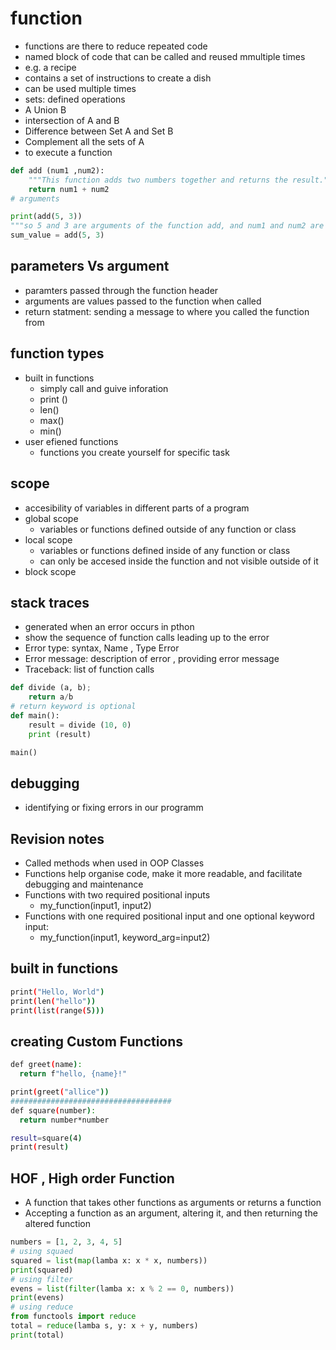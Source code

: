 # function

- functions are there to reduce repeated code
- named block of code that can be called and reused mmultiple times
- e.g. a recipe
- contains a set of instructions to create a dish
- can be used multiple times
- sets: defined operations
- A Union B
- intersection of A and B
- Difference between Set A and Set B
- Complement all the sets of A
- to execute a function

```py
def add (num1 ,num2):
    """This function adds two numbers together and returns the result."""
    return num1 + num2
# arguments 

print(add(5, 3))
"""so 5 and 3 are arguments of the function add, and num1 and num2 are parameters of the function add."""
sum_value = add(5, 3)
```

## parameters Vs argument

- paramters passed through the function header
- arguments are values passed to the function when called
- return statment: sending a message to where you called the function from

## function types

- built in functions
  - simply call and guive inforation
  - print ()
  - len()
  - max()
  - min()
- user efiened functions
  - functions you create yourself for specific task

## scope

- accesibility of variables in different parts of a program
- global scope
  - variables or functions defined outside of any function or class
- local scope
  - variables or functions defined inside of any function or class
  - can only be accesed inside the function and not visible outside of it
- block scope

## stack traces

- generated when an error occurs in pthon
- show the sequence of function calls leading up to the error
- Error type: syntax, Name , Type Error
- Error message: description of error , providing error message
- Traceback: list of function calls

```py
def divide (a, b);
    return a/b
# return keyword is optional
def main():
    result = divide (10, 0)
    print (result)

main()
```

## debugging

- identifying or fixing errors in our programm

## Revision notes

- Called methods when used in OOP Classes
- Functions help organise code, make it more readable, and facilitate debugging and maintenance
- Functions with two required positional inputs
  - my_function(input1, input2)
- Functions with one required positional input and one optional keyword input:
  - my_function(input1, keyword_arg=input2)

## built in functions

```bash
print("Hello, World")
print(len("hello"))
print(list(range(5)))
```

## creating Custom Functions

```bash
def greet(name):
  return f"hello, {name}!"

print(greet("allice"))
####################################
def square(number):
  return number*number

result=square(4)
print(result)
```

## HOF , High order Function

- A function that takes other functions as arguments or returns a function
- Accepting a function as an argument, altering it, and then returning the altered function

```py
numbers = [1, 2, 3, 4, 5]
# using squaed
squared = list(map(lamba x: x * x, numbers))
print(squared)
# using filter
evens = list(filter(lamba x: x % 2 == 0, numbers))
print(evens)
# using reduce
from functools import reduce
total = reduce(lamba s, y: x + y, numbers)
print(total)
```